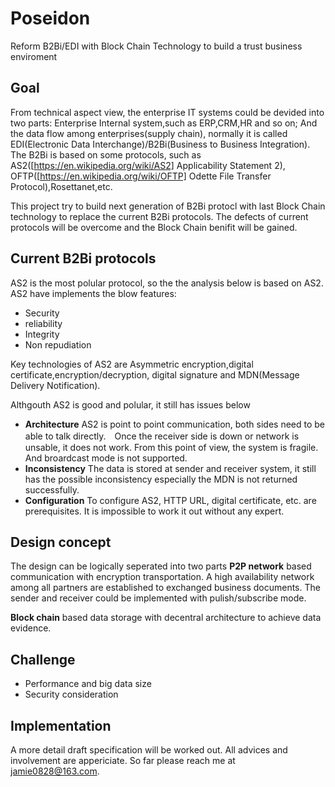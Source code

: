 # Poseidon
Reform B2Bi/EDI with Block Chain Technology to build a trust business enviroment

## Goal
From technical aspect view, the enterprise IT systems could be devided into two parts: Enterprise Internal system,such as ERP,CRM,HR and so on; And the data flow among enterprises(supply chain), normally it is called EDI(Electronic Data Interchange)/B2Bi(Business to Business Integration). The B2Bi is based on some protocols, such as AS2([https://en.wikipedia.org/wiki/AS2] Applicability Statement 2), OFTP([https://en.wikipedia.org/wiki/OFTP] Odette File Transfer Protocol),Rosettanet,etc.

This project try to build next generation of B2Bi protocl with last Block Chain technology to replace the current B2Bi protocols. The defects of current protocols will be overcome and the Block Chain benifit will be gained.

## Current B2Bi protocols
AS2 is the most polular protocol, so the the analysis below is based on AS2. AS2 have implements the blow features:
* Security
* reliability
* Integrity
* Non repudiation

Key technologies of AS2 are Asymmetric encryption,digital certificate,encryption/decryption, digital signature and MDN(Message Delivery Notification).

Althgouth AS2 is good and polular, it still has issues below

* **Architecture** AS2 is point to point communication, both sides need to be able to talk directly.　Once the receiver side is down or network is unsable, it does not work. From this point of view, the system is fragile. And broardcast mode is not supported.
* **Inconsistency** The data is stored at sender and receiver system, it still has the possible inconsistency especially the MDN is not returned successfully.
*  **Configuration** To configure AS2,  HTTP URL, digital certificate, etc. are prerequisites. It is impossible to work it out without any expert. 


## Design concept
The design can be logically seperated into two parts
**P2P network**  based communication with encryption transportation. A high availability network among all partners are established to exchanged business documents. The sender and receiver could be implemented with pulish/subscribe mode.

**Block chain** based data storage with decentral architecture to achieve data evidence.

## Challenge
* Performance and big data size
* Security consideration

## Implementation
A more detail draft specification will be worked out.
All advices and involvement are appericiate.
So far please reach me at jamie0828@163.com.

